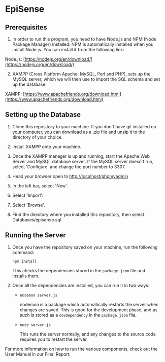 # EpiSense


## Prerequisites

1. In order to run this program, you need to have Node.js and NPM (Node Package Manager) installed. NPM is automatically installed when you install Node.js. You can install it from the following link:

Node.js: [https://nodejs.org/en/download/](https://nodejs.org/en/download/)

2. XAMPP (Cross Platform Apache, MySQL, Perl and PHP), sets up the MySQL server, which we will then use to import the SQL schema and set up the database.

XAMPP: [https://www.apachefriends.org/download.html](https://www.apachefriends.org/download.html)


## Setting up the Database

1. Clone this repository to your machine. If you don't have git installed on your computer, you can download as a .zip file and unzip it to the directory of your choice.

2. Install XAMPP onto your machine.

3. Once the XAMPP manager is up and running, start the Apache Web Server and MySQL database server. If the MySQL server doesn't run, select 'Configure' and change the port number to 3307.

4. Head your browser open to [http://localhost/phpmyadmin](http://localhost/phpmyadmin)

5. In the left bar, select 'New'.

6. Select 'Import'.

7. Select 'Browse'.

8. Find the directory where you installed this repository, then select Databases/episense.sql


## Running the Server


1. Once you have the repository saved on your machine, run the following command:

   `npm install`

   This checks the dependencies stored in the `package.json` file and installs them. 

2. Once all the dependencies are installed, you can run it in two ways:

    * `nodemon server.js`

        nodemon is a package which automatically restarts the server when changes are saved. This is good for the development phase, and as such is stored as a `devDependency` in the `package.json` file.
   
   * `node server.js`

        This runs the server normally, and any changes to the source code requires you to restart the server.



For more information on how to run the various components, check out the User Manual in our Final Report.
